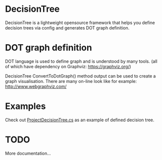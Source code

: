 # DecisionTree

DecisionTree is a lightweight opensource framework that helps you define decision trees via config and generates DOT graph definition.

# DOT graph definition
DOT language is used to define graph and is understood by many tools.
(all of which have dependency on Graphviz: https://graphviz.org/)

DecisionTree ConvertToDotGraph() method output can be used to create a graph visualisation.
There are many on-line look like for example: http://www.webgraphviz.com/

# Examples
Check out [ProjectDecisionTree.cs](https://github.com/Smrecz/DecisionTree/blob/master/DecisionTree.Tests/Tree/ProjectDecisionTree.cs) as an example of defined decision tree.

# TODO
More documentation...
